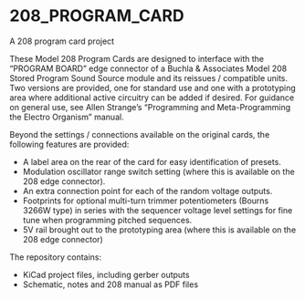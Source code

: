 # 208_PROGRAM_CARD
A 208 program card project

These Model 208 Program Cards are designed to interface with the “PROGRAM BOARD” edge connector of a Buchla & Associates Model 208 Stored Program Sound Source module and its reissues / compatible units. Two versions are provided, one for standard use and one with a prototyping area where additional active circuitry can be added if desired. For guidance on general use, see Allen Strange’s “Programming and Meta-Programming the Electro Organism” manual.

Beyond the settings / connections available on the original cards, the following features are provided:

* A label area on the rear of the card for easy identification of presets.
* Modulation oscillator range switch setting (where this is available on the 208 edge connector).
* An extra connection point for each of the random voltage outputs.
* Footprints for optional multi-turn trimmer potentiometers (Bourns 3266W type) in series with the sequencer voltage level settings for fine tune when programming pitched sequences.
* 5V rail brought out to the prototyping area (where this is available on the 208 edge connector)

The repository contains:

* KiCad project files, including gerber outputs
* Schematic, notes and 208 manual as PDF files

